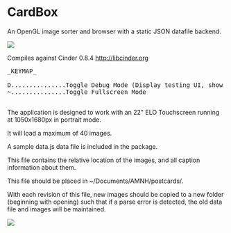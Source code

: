 <h1>CardBox</h1>

An OpenGL image sorter and browser with a static JSON datafile backend.

<img src="https://raw.github.com/camb416/CardBox/master/screenshot.jpg" />

Compiles against Cinder 0.8.4 http://libcinder.org

<pre>
_KEYMAP_

D...............Toggle Debug Mode (Display testing UI, show cursor widget)
~...............Toggle Fullscreen Mode

</pre>

The application is designed to work with an 22" ELO Touchscreen running at 1050x1680px in portrait mode.

It will load a maximum of 40 images.

A sample data.js data file is included in the package.

This file contains the relative location of the images, and all caption information about them.

This file should be placed in ~/Documents/AMNH/postcards/.

With each revision of this file, new images should be copied to a new folder (beginning with opening) such that if a parse error is detected, the old data file and images will be maintained.

<img src="https://raw.github.com/camb416/CardBox/master/doc/assets_folder_structure.png" />
